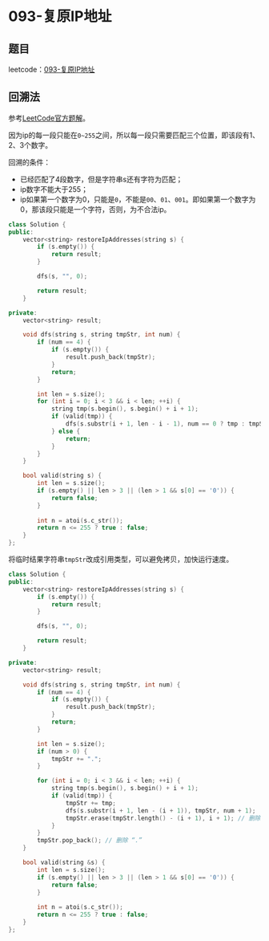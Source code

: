 # 093-复原IP地址

## 题目

leetcode：[093-复原IP地址](https://leetcode-cn.com/problems/restore-ip-addresses/)

## 回溯法

参考[LeetCode官方题解](https://leetcode-cn.com/problems/restore-ip-addresses/solution/fu-yuan-ipdi-zhi-by-leetcode)。

因为ip的每一段只能在`0~255`之间，所以每一段只需要匹配三个位置，即该段有1、2、3个数字。

回溯的条件：

- 已经匹配了4段数字，但是字符串s还有字符为匹配；
- ip数字不能大于255；
- ip如果第一个数字为0，只能是`0`，不能是`00`、`01`、`001`。即如果第一个数字为0，那该段只能是一个字符，否则，为不合法ip。

```c++
class Solution {
public:
    vector<string> restoreIpAddresses(string s) {
        if (s.empty()) {
            return result;
        }

        dfs(s, "", 0);

        return result;
    }

private:
    vector<string> result;

    void dfs(string s, string tmpStr, int num) {
        if (num == 4) {
            if (s.empty()) {
                result.push_back(tmpStr);
            }
            return;
        }

        int len = s.size();
        for (int i = 0; i < 3 && i < len; ++i) {
            string tmp(s.begin(), s.begin() + i + 1);
            if (valid(tmp)) {
                dfs(s.substr(i + 1, len - i - 1), num == 0 ? tmp : tmpStr + "." + tmp, num + 1);
            } else {
                return;
            }
        }
    }

    bool valid(string s) {
        int len = s.size();
        if (s.empty() || len > 3 || (len > 1 && s[0] == '0')) {
            return false;
        }
        
        int n = atoi(s.c_str());
        return n <= 255 ? true : false;
    }
};
```

将临时结果字符串`tmpStr`改成引用类型，可以避免拷贝，加快运行速度。

```c++
class Solution {
public:
    vector<string> restoreIpAddresses(string s) {
        if (s.empty()) {
            return result;
        }

        dfs(s, "", 0);

        return result;
    }

private:
    vector<string> result;

    void dfs(string s, string tmpStr, int num) {
        if (num == 4) {
            if (s.empty()) {
                result.push_back(tmpStr);
            }
            return;
        }

        int len = s.size();
        if (num > 0) {
            tmpStr += ".";
        }

        for (int i = 0; i < 3 && i < len; ++i) {
            string tmp(s.begin(), s.begin() + i + 1);
            if (valid(tmp)) {
                tmpStr += tmp;
                dfs(s.substr(i + 1, len - (i + 1)), tmpStr, num + 1);
                tmpStr.erase(tmpStr.length() - (i + 1), i + 1); // 删除 tmp
            }
        }
        tmpStr.pop_back(); // 删除 “.”     
    }

    bool valid(string &s) {
        int len = s.size();
        if (s.empty() || len > 3 || (len > 1 && s[0] == '0')) {
            return false;
        }
        
        int n = atoi(s.c_str());
        return n <= 255 ? true : false;
    }
};
```

